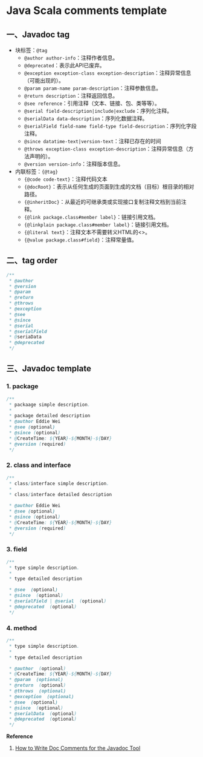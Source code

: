 # Java Scala comments template


## 一、Javadoc tag

- 块标签：`@tag`
    - `@author author-info`：注释作者信息。
    - `@deprecated`：表示此API已废弃。
    - `@exception exception-class exception-description`：注释异常信息（可能出现的）。
    - `@param param-name param-description`：注释参数信息。
    - `@return description`：注释返回信息。
    - `@see reference`：引用注释（文本、链接、包、类等等）。
    - `@serial field-description|include|exclude`：序列化注释。
    - `@serialData data-description`：序列化数据注释。
    - `@serialField field-name field-type field-description`：序列化字段注释。
    - `@since datatime-text|version-text`：注释已存在的时间
    - `@throws exception-class exception-description`：注释异常信息（方法声明的）。
    - `@version version-info`：注释版本信息。
- 内联标签：`{@tag}`
    - `{@code code-text}`：注释代码文本
    - `{@docRoot}`：表示从任何生成的页面到生成的文档（目标）根目录的相对路径。
    - `{@inheritDoc}`：从最近的可继承类或实现接口复制注释文档到当前注释。
    - `{@link package.class#member label}`：链接引用文档。
    - `{@linkplain package.class#member label}`：链接引用文档。
    - `{@literal text}`：注释文本不需要转义HTML的<>。
    - `{@value package.class#field}`：注释常量值。

## 二、tag order

```java
/**
 * @author
 * @version
 * @param
 * @return
 * @throws
 * @exception
 * @see
 * @since
 * @serial
 * @serialField
 * @seriaData
 * @deprecated
 */
```

## 三、Javadoc template

### 1. package

```java
/**
 * packaage simple description.
 *
 * package detailed description
 * @author Eddie Wei
 * @see (optional)
 * @since (optional)
 * @CreateTime: ${YEAR}-${MONTH}-${DAY} 
 * @version (required)
 */
```

### 2. class and interface

```java
/**
 * class/interface simple description.
 *
 * class/interface detailed description

 * @author Eddie Wei
 * @see (optional)
 * @since (optional)
 * @CreateTime: ${YEAR}-${MONTH}-${DAY} 
 * @version (required)
 */
```

### 3. field

```java
/**
 * type simple description.
 *
 * type detailed description

 * @see  (optional)
 * @since  (optional)
 * @serialField | @serial  (optional)
 * @deprecated  (optional)
 */
```

### 4. method

```java
/**
 * type simple description.
 *
 * type detailed description

 * @author  (optional)
 * @CreateTime: ${YEAR}-${MONTH}-${DAY} 
 * @param  (optional)
 * @return  (optional)
 * @throws  (optional)
 * @exception  (optional)
 * @see  (optional)
 * @since  (optional)
 * @serialData  (optional)
 * @deprecated  (optional)
 */
```

**Reference**

1. [How to Write Doc Comments for the Javadoc Tool](https://www.oracle.com/technetwork/java/javase/documentation/index-137868.html#tag)
